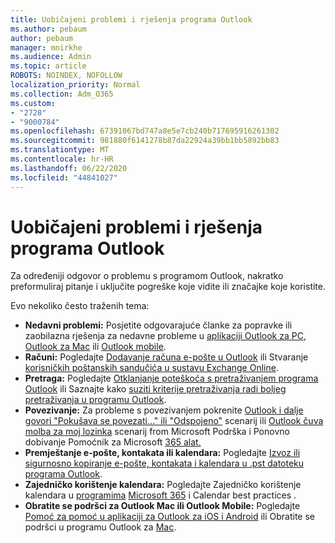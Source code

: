 ```yaml
---
title: Uobičajeni problemi i rješenja programa Outlook
ms.author: pebaum
author: pebaum
manager: mnirkhe
ms.audience: Admin
ms.topic: article
ROBOTS: NOINDEX, NOFOLLOW
localization_priority: Normal
ms.collection: Adm_O365
ms.custom:
- "2728"
- "9000784"
ms.openlocfilehash: 67391067bd747a8e5e7cb240b717695916261302
ms.sourcegitcommit: 981880f6141278b87da22924a39bb1bb5892bb83
ms.translationtype: MT
ms.contentlocale: hr-HR
ms.lasthandoff: 06/22/2020
ms.locfileid: "44841027"
---
```

# <a name="outlook-common-issues-and-resolutions"></a>Uobičajeni problemi i rješenja programa Outlook

Za određeniji odgovor o problemu s programom Outlook, nakratko preformuliraj pitanje i uključite pogreške koje vidite ili značajke koje koristite.

Evo nekoliko često traženih tema:

- **Nedavni problemi:**  Posjetite odgovarajuće članke za popravke ili zaobilazna rješenja za nedavne probleme u [aplikaciji Outlook za PC](https://support.office.com/article/ecf61305-f84f-4e13-bb73-95a214ac1230), [Outlook za Mac](https://support.office.com/article/54afa5e3-db38-422a-9d94-3b55330ded8e) ili [Outlook mobile](https://support.office.com/article/a264ef01-9c88-48fb-9285-7017e4f31f02).
- **Računi:**  Pogledajte [Dodavanje računa e-pošte u Outlook](https://support.office.com/article/6e27792a-9267-4aa4-8bb6-c84ef146101b) ili Stvaranje [korisničkih poštanskih sandučića u sustavu Exchange Online](https://docs.microsoft.com/Exchange/recipients-in-exchange-online/create-user-mailboxes).
- **Pretraga:**  Pogledajte [Otklanjanje poteškoća s pretraživanjem programa Outlook](https://support.office.com/article/2556b11f-f4d8-46be-b0a7-de33a3f4f066) ili Saznajte kako [suziti kriterije pretraživanja radi boljeg pretraživanja u programu Outlook](https://support.office.com/article/D824D1E9-A255-4C8A-8553-276FB895A8DA).
- **Povezivanje:**  Za probleme s povezivanjem pokrenite [Outlook i dalje govori "Pokušava se povezati..." ili "Odspojeno"](https://aka.ms/SaRA-OutlookDisconnect) scenarij ili [Outlook čuva molba za moj lozinka](https://aka.ms/SaRA-OutlookPwdPrompt) scenarij from Microsoft Podrška i Ponovno dobivanje Pomoćnik za Microsoft [365 alat.](https://diagnostics.outlook.com/#/)
- **Premještanje e-pošte, kontakata ili kalendara:**  Pogledajte [Izvoz ili sigurnosno kopiranje e-pošte, kontakata i kalendara u .pst datoteku programa Outlook](https://support.office.com/article/14252b52-3075-4e9b-be4e-ff9ef1068f91).
- **Zajedničko korištenje kalendara:**  Pogledajte Zajedničko korištenje kalendara u [programima](https://support.office.com/article/D93F72D3-2361-4E0D-8D6A-5C4939C17F39) [Microsoft 365](https://support.office.com/article/b576ecc3-0945-4d75-85f1-5efafb8a37b4) i Calendar best practices .
- **Obratite se podršci za Outlook Mac ili Outlook Mobile:**  Pogledajte [Pomoć za pomoć u aplikaciji za Outlook za iOS i Android](https://support.office.com/article/218a22d1-9fa5-4889-b689-de1c63493243) ili Obratite se podršci u programu Outlook za [Mac](https://support.office.com/article/d0410177-8e65-4487-93f7-206a3a3d71a8).

